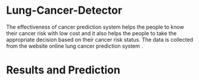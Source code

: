 # Lung-Cancer-Detector
<p>The effectiveness of cancer prediction system helps the people to know their cancer risk with low cost and it also helps the people to take the appropriate decision based on their cancer risk status. The data is collected from the website online lung cancer prediction system .</p>

<h1>Results and Prediction</h1>
<img src=""></img>
